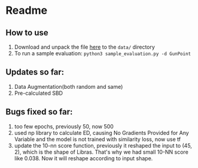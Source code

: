 # Readme

## How to use

1. Download and unpack the file [here](https://drive.google.com/file/d/13PwgJNBTnyT1IjbUxFqQlqq2VTGDVw8N/view?usp=sharing) to the `data/` directory
2. To run a sample evaluation: `python3 sample_evaluation.py -d GunPoint`


## Updates so far:

1. Data Augmentation(both random and same)
2. Pre-calculated SBD

## Bugs fixed so far:
1. too few epochs, previously 50, now 500
2. used np library to calculate ED, causing No Gradients Provided for Any Variable and the model is not trained with similarity loss, now use tf
3. update the 10-nn score function, previously it reshaped the input to (45, 2), which is the shape of Libras. That's why we had small 10-NN score like 0.038. Now it will reshape according to input shape.
